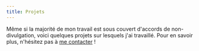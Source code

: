 ```yaml
---
title: Projets
---
```

Même si la majorité de mon travail est sous couvert d'accords de non-divulgation, voici quelques projets sur lesquels j'ai travaillé. Pour en savoir plus, n'hésitez pas à [me contacter](/fr/about/#contact) !
